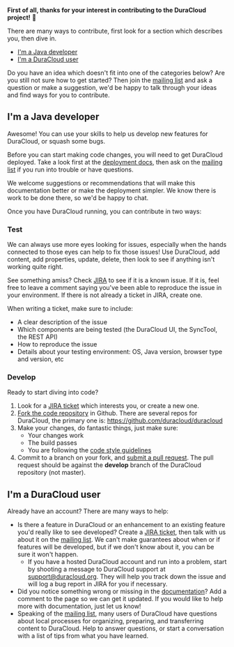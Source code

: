 **First of all, thanks for your interest in contributing to the DuraCloud project!** :tada:

There are many ways to contribute, first look for a section which describes you, then dive in.

* [I'm a Java developer](#im-a-java-developer)
* [I'm a DuraCloud user](#im-a-duracloud-user)

Do you have an idea which doesn't fit into one of the categories below? Are you still not sure how to get started? Then join the [mailing list](https://groups.google.com/group/duracloud-users) and ask a question or make a suggestion, we'd be happy to talk through your ideas and find ways for you to contribute.

## I'm a Java developer

Awesome! You can use your skills to help us develop new features for DuraCloud, or squash some bugs. 

Before you can start making code changes, you will need to get DuraCloud deployed. Take a look first at the [deployment docs](https://wiki.duraspace.org/display/DURACLOUDDOC/Building+DuraCloud+from+Source), then ask on the [mailing list](https://groups.google.com/group/duracloud-users) if you run into trouble or have questions. 

We welcome suggestions or recommendations that will make this documentation better or make the deployment simpler. We know there is work to be done there, so we'd be happy to chat.

Once you have DuraCloud running, you can contribute in two ways:

### Test

We can always use more eyes looking for issues, especially when the hands connected to those eyes can help to fix those issues! Use DuraCloud, add content, add properties, update, delete, then look to see if anything isn't working quite right. 

See something amiss? Check [JIRA](https://jira.duraspace.org/projects/DURACLOUD) to see if it is a known issue. If it is, feel free to leave a comment saying you've been able to reproduce the issue in your environment. If there is not already a ticket in JIRA, create one. 

When writing a ticket, make sure to include:

* A clear description of the issue
* Which components are being tested (the DuraCloud UI, the SyncTool, the REST API)
* How to reproduce the issue
* Details about your testing environment: OS, Java version, browser type and version, etc

### Develop

Ready to start diving into code?

1. Look for a [JIRA ticket](https://jira.duraspace.org/projects/DURACLOUD) which interests you, or create a new one.
2. [Fork the code repository](https://help.github.com/articles/fork-a-repo/) in Github. There are several repos for DuraCloud, the primary one is: https://github.com/duracloud/duracloud
3. Make your changes, do fantastic things, just make sure:
    * Your changes work
    * The build passes
    * You are following the [code style guidelines](https://github.com/duraspace/resources/tree/master/checkstyle)
4. Commit to a branch on your fork, and [submit a pull request](https://help.github.com/articles/about-pull-requests/). The pull request should be against the **develop** branch of the DuraCloud repository (not master).


## I'm a DuraCloud user

Already have an account? There are many ways to help:

* Is there a feature in DuraCloud or an enhancement to an existing feature you'd really like to see developed? Create a [JIRA ticket](https://jira.duraspace.org/projects/DURACLOUD), then talk with us about it on the [mailing list](https://groups.google.com/group/duracloud-users). We can't make guarantees about when or if features will be developed, but if we don't know about it, you can be sure it won't happen.
  * If you have a hosted DuraCloud account and run into a problem, start by shooting a message to DuraCloud support at support@duracloud.org. They will help you track down the issue and will log a bug report in JIRA for you if necessary.
* Did you notice something wrong or missing in the [documentation](https://wiki.duraspace.org/display/DURACLOUD)? Add a comment to the page so we can get it updated. If you would like to help more with documentation, just let us know!
* Speaking of the [mailing list](https://groups.google.com/group/duracloud-users), many users of DuraCloud have questions about local processes for organizing, preparing, and transferring content to DuraCloud. Help to answer questions, or start a conversation with a list of tips from what you have learned.

